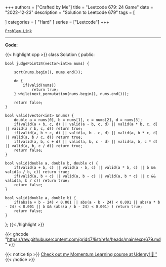 
+++
authors = ["Crafted by Me"]
title = "Leetcode 679: 24 Game"
date = "2022-12-23"
description = "Solution to Leetcode 679"
tags = [
    
]
categories = [
    "Hard"
]
series = ["Leetcode"]
+++



[`Problem Link`](https://leetcode.com/problems/24-game/description/)

---



**Code:**

{{< highlight cpp >}}
class Solution {
public:
    
    bool judgePoint24(vector<int>& nums) {

        sort(nums.begin(), nums.end());

        do {
            if(valid(nums))
                return true;
        } while(next_permutation(nums.begin(), nums.end()));
        
        return false;
    }
    
    bool valid(vector<int> &nums) {
        double a = nums[0], b = nums[1], c = nums[2], d = nums[3];
        if(valid(a + b, c, d) || valid(a - b, c, d) || valid(a * b, c, d) || valid(a / b, c, d)) return true;
        if(valid(a, b + c, d) || valid(a, b - c, d) || valid(a, b * c, d) || valid(a, b / c, d)) return true;
        if(valid(a, b, c + d) || valid(a, b, c - d) || valid(a, b, c * d) || valid(a, b, c / d)) return true;
        return false;
    }
    
    bool valid(double a, double b, double c) {
        if(valid(a + b, c) || valid(a - b, c) || valid(a * b, c) || b && valid(a / b, c)) return true;
        if(valid(a, b + c) || valid(a, b - c) || valid(a, b * c) || c && valid(a, b / c)) return true;        
        return false;
    }
    
    bool valid(double a, double b) {
        if(abs(a + b - 24) < 0.001 || abs(a - b - 24) < 0.001 || abs(a * b - 24) < 0.001 || b && (abs(a / b - 24) < 0.001) ) return true;
        return false;
    }
    
};
{{< /highlight >}}

{{< ghcode "https://raw.githubusercontent.com/grid47/list/refs/heads/main/exp/679.md" >}}

{{< notice tip >}}
[Check out my Momentum Learning course at Udemy! 🚀 "](https://www.udemy.com/course/blind-75-the-data-structures-and-algorithms-essentials/)
{{< /notice >}}

